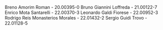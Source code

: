 Breno Amorim Roman - 20.00395-0
Bruno Giannini Loffreda - 21.00122-7
Enrico Mota Santarelli - 22.00370-3
Leonardo Galdi Fiorese - 22.00952-3
Rodrigo Reis Monasterios Morales - 22.01432-2
Sergio Guidi Trovo - 22.01128-5
